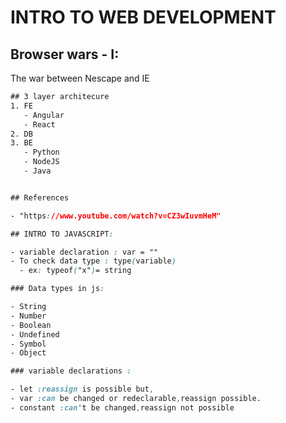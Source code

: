 # INTRO TO WEB DEVELOPMENT

## Browser wars - I:

The war between Nescape and IE

```css
## 3 layer architecure
1. FE
   - Angular
   - React
2. DB
3. BE
   - Python
   - NodeJS
   - Java


## References

- "https://www.youtube.com/watch?v=CZ3wIuvmHeM"

## INTRO TO JAVASCRIPT:

- variable declaration : var = ""
- To check data type : type(variable)
  - ex: typeof("x")= string

### Data types in js:

- String
- Number
- Boolean
- Undefined
- Symbol
- Object

### variable declarations :

- let :reassign is possible but,
- var :can be changed or redeclarable,reassign possible.
- constant :can't be changed,reassign not possible

```

###
